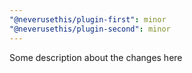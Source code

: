 ```yaml
---
"@neverusethis/plugin-first": minor
"@neverusethis/plugin-second": minor
---
```


Some description about the changes here
